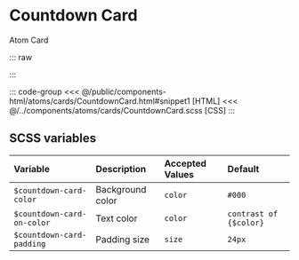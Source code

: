 # Countdown Card
<Badge type="tip">Atom</Badge> <Badge type="info">Card</Badge>

::: raw
<div class="dev-section">
    <!--@include: ../../public/components-html/atoms/cards/CountdownCard.html -->
</div>
:::

::: code-group
<<< @/public/components-html/atoms/cards/CountdownCard.html#snippet1 [HTML]
<<< @/../components/atoms/cards/CountdownCard.scss [CSS]
:::

## SCSS variables

| Variable                   | Description      | Accepted Values | Default                |
|:---------------------------|:-----------------|:----------------|:-----------------------|
| `$countdown-card-color`    | Background color | `color`         | `#000`                 |
| `$countdown-card-on-color` | Text color       | `color`         | `contrast of {$color}` |
| `$countdown-card-padding`  | Padding size     | `size`          | `24px`                 |

<style lang="scss">
@import "../../theme.scss";

$countdown-card-color: $primary-color;

@import "components/atoms/cards/CountdownCard.scss";
</style>